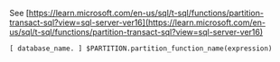 See [https://learn.microsoft.com/en-us/sql/t-sql/functions/partition-transact-sql?view=sql-server-ver16](https://learn.microsoft.com/en-us/sql/t-sql/functions/partition-transact-sql?view=sql-server-ver16)
```
[ database_name. ] $PARTITION.partition_function_name(expression)
```
